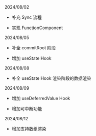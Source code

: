 2024/08/02

- 补充 Sync 流程

- 实现 FunctionComponent

2024/08/05

- 补全 commitRoot 阶段

- 增加 useState Hook

2024/08/08

- 补全 useState Hook 渲染阶段的数据渲染

2024/08/09

- 增加 useDeferredValue Hook

- 增加可中断功能

2024/08/12

- 增加支持数组渲染
